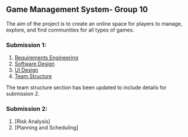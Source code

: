 ## Game Management System- Group 10
The aim of the project is to create an online space for players to manage, explore, and find communities for all types of games. 

### Submission 1:
1. [Requirements Engineering](https://git.ecdf.ed.ac.uk/sd202021groups/group_10/wikis/Requirements-Engineering)
2. [Software Design](https://git.ecdf.ed.ac.uk/sd202021groups/group_10/wikis/software_design)
3. [UI Design](https://git.ecdf.ed.ac.uk/sd202021groups/group_10/wikis/UI_design)
4. [Team Structure](https://git.ecdf.ed.ac.uk/sd202021groups/group_10/wikis/Team_structure)

The team structure section has been updated to include details for submission 2.

### Submission 2:
1. [Risk Analysis]
2. [Planning and Scheduling]